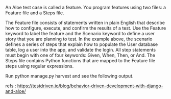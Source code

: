 An Aloe test case is called a feature. You program features using two files: a Feature file and a Steps file.

The Feature file consists of statements written in plain English that describe how to configure, execute, and confirm the results of a test. Use the Feature keyword to label the feature and the Scenario keyword to define a user story that you are planning to test. In the example above, the scenario defines a series of steps that explain how to populate the User database table, log a user into the app, and validate the login. All step statements must begin with one of four keywords: Given, When, Then, or And.
The Steps file contains Python functions that are mapped to the Feature file steps using regular expressions.


Run python manage.py harvest and see the following output.


refs : https://testdriven.io/blog/behavior-driven-development-with-django-and-aloe/